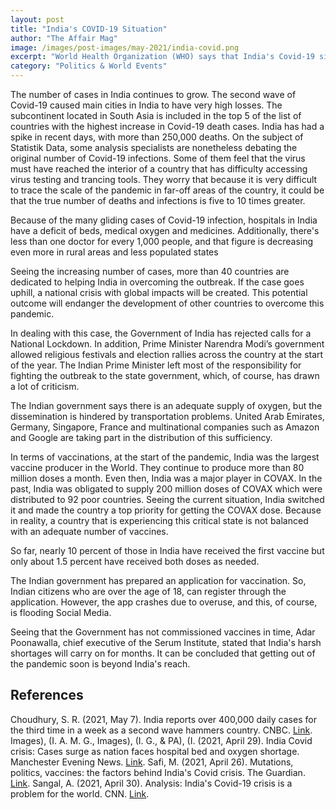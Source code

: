 ```yaml
---
layout: post
title: "India's COVID-19 Situation"
author: "The Affair Mag"
image: /images/post-images/may-2021/india-covid.png
excerpt: "World Health Organization (WHO) says that India's Covid-19 situation is 'beyond heartbreaking.'"
category: "Politics & World Events"
---
```


The number of cases in India continues to grow. The second wave of Covid-19 caused main cities in India to have very high losses. The subcontinent located in South Asia is included in the top 5 of the list of countries with the highest increase in Covid-19 death cases. India has had a spike in recent days, with more than 250,000 deaths. On the subject of Statistik Data, some analysis specialists are nonetheless debating the original number of Covid-19 infections. Some of them feel that the virus must have reached the interior of a country that has difficulty accessing virus testing and trancing tools. They worry that because it is very difficult to trace the scale of the pandemic in far-off areas of the country, it could be that the true number of deaths and infections is five to 10 times greater. 

Because of the many gliding cases of Covid-19 infection, hospitals in India have a deficit of beds, medical oxygen and medicines. Additionally, there's less than one doctor for every 1,000 people, and that figure is decreasing even more in rural areas and less populated states

Seeing the increasing number of cases, more than 40 countries are dedicated to helping India in overcoming the outbreak. If the case goes uphill, a national crisis with global impacts will be created. This potential outcome will endanger the development of other countries to overcome this pandemic.

In dealing with this case, the Government of India has rejected calls for a National Lockdown. In addition, Prime Minister Narendra Modi’s government allowed religious festivals and election rallies across the country at the start of the year. The Indian Prime Minister left most of the responsibility for fighting the outbreak to the state government, which, of course, has drawn a lot of criticism.

The Indian government says there is an adequate supply of oxygen, but the dissemination is hindered by transportation problems. United Arab Emirates, Germany, Singapore, France and multinational companies such as Amazon and Google are taking part in the distribution of this sufficiency. 

In terms of vaccinations, at the start of the pandemic, India was the largest vaccine producer in the World. They continue to produce more than 80 million doses a month. 
Even then, India was a major player in COVAX. In the past, India was obligated to supply 200 million doses of COVAX which were distributed to 92 poor countries. 
Seeing the current situation, India switched it and made the country a top priority for getting the COVAX dose. Because in reality, a country that is experiencing this critical state is not balanced with an adequate number of vaccines.

So far, nearly 10 percent of those in India have received the first vaccine but only about 1.5 percent have received both doses as needed. 

The Indian government has prepared an application for vaccination. So, Indian citizens who are over the age of 18, can register through the application. However, the app crashes due to overuse, and this, of course, is flooding Social Media.

Seeing that the Government has not commissioned vaccines in time, Adar Poonawalla, chief executive of the Serum Institute, stated that India's harsh shortages will carry on for months.
It can be concluded that getting out of the pandemic soon is beyond India's reach.

## References 
Choudhury, S. R. (2021, May 7). India reports over 400,000 daily cases for the third time in a week as a second wave hammers country. CNBC. [Link](https://www.cnbc.com/2021/05/07/india-covid-crisis-daily-cases-rise-above-400000-again.html).
Images), (I. A. M. G., Images), (I. G., & PA), (I. (2021, April 29). India Covid crisis: Cases surge as nation faces hospital bed and oxygen shortage. Manchester Evening News. [Link](https://www.manchestereveningnews.co.uk/news/world-news/what-happening-india-covid-cases-20486827).
Safi, M. (2021, April 26). Mutations, politics, vaccines: the factors behind India's Covid crisis. The Guardian. [Link](https://www.theguardian.com/world/2021/apr/26/mutations-politics-vaccines-the-factors-behind-indias-covid-crisis).
Sangal, A. (2021, April 30). Analysis: India's Covid-19 crisis is a problem for the world. CNN. [Link](https://edition.cnn.com/2021/04/29/india/india-covid-crisis-world-problem/index.html). 
